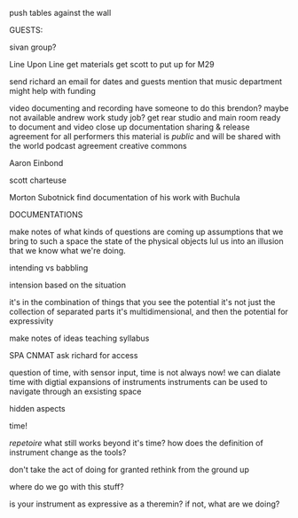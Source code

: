 push tables against the wall

GUESTS:

sivan group?

Line Upon Line
    get materials
    get scott to put up for M29
        

send richard an email for dates and guests
    mention that music department might help with funding


video documenting and recording
    have someone to do this
        brendon? maybe not available
        andrew work study job?
    get rear studio and main room ready to document and video
        close up documentation
    sharing & release agreement for all performers
        this material is *public* and will be shared with the world
        podcast agreement creative commons


Aaron Einbond

scott
charteuse

Morton Subotnick
    find documentation of his work with Buchula
    

DOCUMENTATIONS

make notes of what kinds of questions are coming up
assumptions that we bring to such a space
the state of the physical objects lul us into an illusion that we know what we're doing.

intending vs babbling

intension based on the situation

it's in the combination of things that you see the potential
    it's not just the collection of separated parts
    it's multidimensional, and then the potential for expressivity 

make notes of ideas
teaching syllabus

SPA CNMAT
    ask richard for access


question of time, with sensor input, time is not always now!
we can dialate time with digtial expansions of instruments
instruments can be used to navigate through an exsisting space

hidden aspects

time!

*repetoire*
    what still works beyond it's time?
    how does the definition of instrument change as the tools?

don't take the act of doing for granted
rethink from the ground up

where do we go with this stuff?

is your instrument as expressive as a theremin?
    if not, what are we doing?







